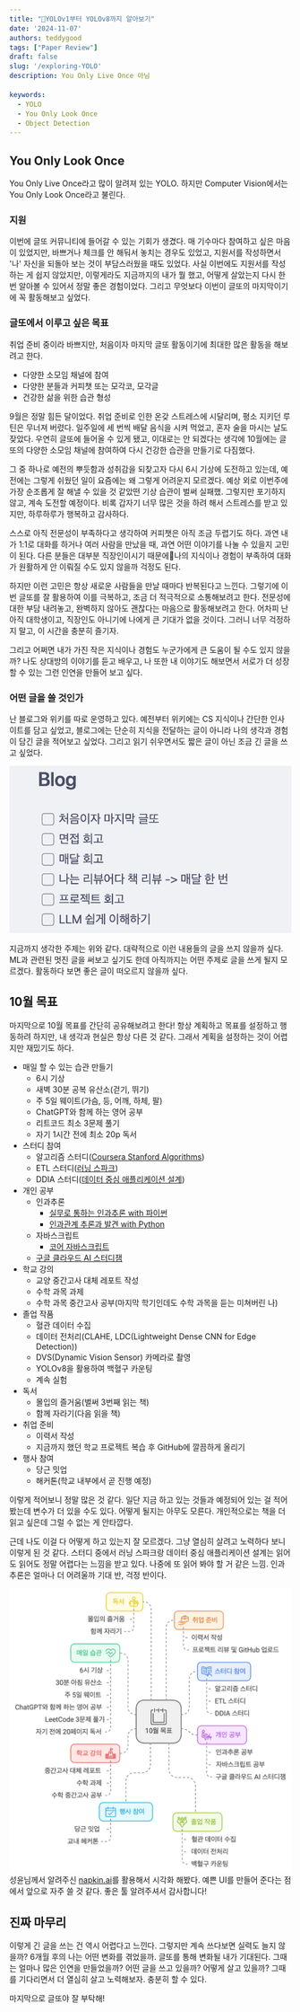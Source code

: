 ```yaml
---
title: "📄YOLOv1부터 YOLOv8까지 알아보기"
date: '2024-11-07'
authors: teddygood
tags: ["Paper Review"]
draft: false
slug: '/exploring-YOLO'
description: You Only Live Once 아님

keywords:
  - YOLO
  - You Only Look Once
  - Object Detection
---
```


## You Only Look Once

You Only Live Once라고 많이 알려져 있는 YOLO. 하지만 Computer Vision에서는 You Only Look Once라고 불린다.

### 지원

이번에 글또 커뮤니티에 들어갈 수 있는 기회가 생겼다. 매 기수마다 참여하고 싶은 마음이 있었지만, 바쁘거나 체크를 안 해둬서 놓치는 경우도 있었고, 지원서를 작성하면서 '나' 자신을 되돌아 보는 것이 부담스러웠을 때도 있었다. 사실 이번에도 지원서를 작성하는 게 쉽지 않았지만, 이렇게라도 지금까지의 내가 뭘 했고, 어떻게 살았는지 다시 한 번 알아볼 수 있어서 정말 좋은 경험이었다. 그리고 무엇보다 이번이 글또의 마지막이기에 꼭 활동해보고 싶었다.

### 글또에서 이루고 싶은 목표

취업 준비 중이라 바쁘지만, 처음이자 마지막 글또 활동이기에 최대한 많은 활동을 해보려고 한다.

- 다양한 소모임 채널에 참여
- 다양한 분들과 커피챗 또는 모각코, 모각글
- 건강한 삶을 위한 습관 형성


9월은 정말 힘든 달이었다. 취업 준비로 인한 온갖 스트레스에 시달리며, 평소 지키던 루틴은 무너져 버렸다. 일주일에 세 번씩 배달 음식을 시켜 먹었고, 혼자 술을 마시는 날도 잦았다. 우연히 글또에 들어올 수 있게 됐고, 이대로는 안 되겠다는 생각에 10월에는 글또의 다양한 소모임 채널에 참여하여 다시 건강한 습관을 만들기로 다짐했다.

그 중 하나로 예전의 뿌듯함과 성취감을 되찾고자 다시 6시 기상에 도전하고 있는데, 예전에는 그렇게 쉬웠던 일이 요즘에는 왜 그렇게 어려운지 모르겠다. 예상 외로 이번주에 가장 순조롭게 잘 해낼 수 있을 것 같았떤 기상 습관이 벌써 실패했. 그렇지만 포기하지 않고, 계속 도전할 예정이다. 비록 갑자기 너무 많은 것을 하려 해서 스트레스를 받고 있지만, 하루하루가 행복하고 감사하다.

스스로 아직 전문성이 부족하다고 생각하여 커피챗은 아직 조금 두렵기도 하다. 과연 내가 1:1로 대화를 하거나 여러 사람을 만났을 때, 과연 어떤 이야기를 나눌 수 있을지 고민이 된다. 다른 분들은 대부분 직장인이시기 때문에나의 지식이나 경험이 부족하여 대화가 원활하게 안 이뤄질 수도 있지 않을까 걱정도 된다.

하지만 이런 고민은 항상 새로운 사람들을 만날 때마다 반복된다고 느낀다. 그렇기에 이번 글또를 잘 활용하여 이를 극복하고, 조금 더 적극적으로 소통해보려고 한다. 전문성에 대한 부담 내려놓고, 완벽하지 않아도 괜찮다는 마음으로 활동해보려고 한다. 어차피 난 아직 대학생이고, 직장인도 아니기에 나에게 큰 기대가 없을 것이다. 그러니 너무 걱정하지 말고, 이 시간을 충분히 즐기자.

그리고 어쩌면 내가 가진 작은 지식이나 경험도 누군가에게 큰 도움이 될 수도 있지 않을까? 나도 상대방의 이야기를 듣고 배우고, 나 또한 내 이야기도 해보면서 서로가 더 성장할 수 있는 그런 인연을 만들어 보고 싶다.

### 어떤 글을 쓸 것인가

난 블로그와 위키를 따로 운영하고 있다. 예전부터 위키에는 CS 지식이나 간단한 인사이트를 담고 싶었고, 블로그에는 단순히 지식을 전달하는 글이 아니라 나의 생각과 경험이 담긴 글을 적어보고 싶었다. 그리고 읽기 쉬우면서도 짧은 글이 아닌 조금 긴 글을 쓰고 싶었다.

![post-planning.png](../assets/retrospect/post-planning.png)

지금까지 생각한 주제는 위와 같다. 대략적으로 이런 내용들의 글을 쓰지 않을까 싶다. ML과 관련된 멋진 글을 써보고 싶기도 한데 아직까지는 어떤 주제로 글을 쓰게 될지 모르겠다. 활동하다 보면 좋은 글이 떠오르지 않을까 싶다.

## 10월 목표

마지막으로 10월 목표를 간단히 공유해보려고 한다! 항상 계획하고 목표를 설정하고 행동하려 하지만, 내 생각과 현실은 항상 다른 것 같다. 그래서 계획을 설정하는 것이 어렵지만 재밌기도 하다.

- 매일 할 수 있는 습관 만들기
    - 6시 기상
    - 새벽 30분 공복 유산소(걷기, 뛰기)
    - 주 5일 웨이트(가슴, 등, 어깨, 하체, 팔)
    - ChatGPT와 함께 하는 영어 공부
    - 리트코드 최소 3문제 풀기
    - 자기 1시간 전에 최소 20p 독서
- 스터디 참여
    - 알고리즘 스터디([Coursera Stanford Algorithms](https://www.coursera.org/specializations/algorithms))
    - ETL 스터디([러닝 스파크](https://product.kyobobook.co.kr/detail/S000061353994))
    - DDIA 스터디([데이터 중심 애플리케이션 설계](https://product.kyobobook.co.kr/detail/S000001766328))
- 개인 공부
    - 인과추론
        - [실무로 통하는 인과추론 with 파이썬](https://product.kyobobook.co.kr/detail/S000212577153)
        - [인과관계 추론과 발견 with Python](https://product.kyobobook.co.kr/detail/S000213021532)
    - 자바스크립트
        - [코어 자바스크립트](https://product.kyobobook.co.kr/detail/S000001766397)
    - [구글 클라우드 AI 스터디잼](https://sites.google.com/view/2024-study-jams/ai?fbclid=IwY2xjawFGYPlleHRuA2FlbQIxMAABHfcnts6c4jK3Hu0Z54OCOf1N3TLFGWM7Kcs5r43nvVpXteynWljH_6o4oA_aem_wSwPx49oIGWNDlWfJcizow)
- 학교 강의
    - 교양 중간고사 대체 레포트 작성
    - 수학 과목 과제
    - 수학 과목 중간고사 공부(마지막 학기인데도 수학 과목을 듣는 미쳐버린 나)
- 졸업 작품
    - 혈관 데이터 수집
    - 데이터 전처리(CLAHE, LDC(Lightweight Dense CNN for Edge Detection))
    - DVS(Dynamic Vision Sensor) 카메라로 촬영
    - YOLOv8을 활용하여 백혈구 카운팅
    - 계속 실험
- 독서
    - 몰입의 즐거움(벌써 3번째 읽는 책)
    - 함께 자라기(다음 읽을 책)
- 취업 준비
    - 이력서 작성
    - 지금까지 했던 학교 프로젝트 복습 후 GitHub에 깔끔하게 올리기
- 행사 참여
    - 당근 밋업
    - 해커톤(학교 내부에서 곧 진행 예정)

이렇게 적어보니 정말 많은 것 같다. 일단 지금 하고 있는 것들과 예정되어 있는 걸 적어봤는데 변수가 더 있을 수도 있다. 어떻게 될지는 아무도 모른다. 개인적으로는 책을 더 읽고 싶은데 그럴 수 없는 게 안타깝다.

근데 나도 이걸 다 어떻게 하고 있는지 잘 모르겠다. 그냥 열심히 살려고 노력하다 보니 이렇게 된 것 같다. 스터디 중에서 러닝 스파크랑 데이터 중심 애플리케이션 설계는 읽어도 읽어도 정말 어렵다는 느낌을 받고 있다. 나중에 또 읽어 봐야 할 거 같은 느낌. 인과추론은 얼마나 더 어려울까 기대 반, 걱정 반이다.

![Oct-planning.png](../assets/retrospect/Oct-planning.png)
성윤님께서 알려주신 [napkin.ai](https://www.napkin.ai/)를 활용해서 시각화 해봤다. 예쁜 UI를 만들어 준다는 점에서 앞으로 자주 쓸 것 같다. 좋은 툴 알려주셔서 감사합니다!

## 진짜 마무리

이렇게 긴 글을 쓰는 건 역시 어렵다고 느낀다. 그렇지만 계속 쓰다보면 실력도 늘지 않을까? 6개월 후의 나는 어떤 변화를 겪었을까. 글또를 통해 변화될 내가 기대된다. 그때는 얼마나 많은 인연을 만들었을까? 어떤 글을 쓰고 있을까? 어떻게 살고 있을까? 그때를 기다리면서 더 열심히 살고 노력해보자. 충분히 할 수 있다.

마지막으로 글또야 잘 부탁해!
